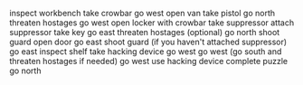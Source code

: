 inspect workbench
take crowbar
go west
open van
take pistol
go north
threaten hostages
go west
open locker with crowbar
take suppressor
attach suppressor
take key
go east
threaten hostages (optional)
go north
shoot guard
open door
go east
shoot guard (if you haven't attached suppressor)
go east
inspect shelf
take hacking device
go west
go west
(go south and threaten hostages if needed)
go west
use hacking device
complete puzzle
go north